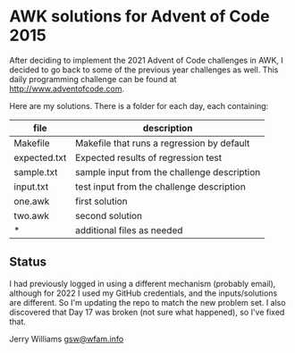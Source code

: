 AWK solutions for Advent of Code 2015
=====================================
After deciding to implement the 2021 Advent of Code challenges in AWK, I
decided to go back to some of the previous year challenges as well. This
daily programming challenge can be found at http://www.adventofcode.com.

Here are my solutions. There is a folder for each day, each containing:

| file         | description                                 |
| ------------ | ------------------------------------------- |
| Makefile     | Makefile that runs a regression by default  |
| expected.txt | Expected results of regression test         |
| sample.txt   | sample input from the challenge description |
| input.txt    | test input from the challenge description   |
| one.awk      | first solution                              |
| two.awk      | second solution                             |
| *            | additional files as needed                  |

Status
------
I had previously logged in using a different mechanism (probably email),
although for 2022 I used my GitHub credentials, and the inputs/solutions
are different. So I'm updating the repo to match the new problem set. I
also discovered that Day 17 was broken (not sure what happened), so I've
fixed that.

Jerry Williams
gsw@wfam.info
